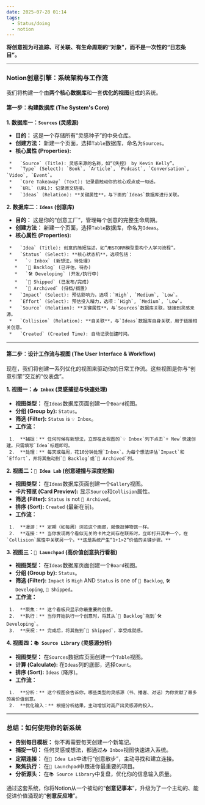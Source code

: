 ```yaml
---
date: 2025-07-28 01:14
tags:
  - Status/doing
  - notion
---
```


**将创意视为可追踪、可关联、有生命周期的“对象”，而不是一次性的“日志条目”。**

---

### **Notion创意引擎：系统架构与工作流**

我们将构建一个由**两个核心数据库**和一套**优化的视图**组成的系统。

#### **第一步：构建数据库 (The System's Core)**

**1. 数据库一：`Sources` (灵感源)**

- **目的：** 这是一个存储所有“灵感种子”的中央仓库。
- **创建方法：** 新建一个页面，选择`Table`数据库，命名为`Sources`。
- **核心属性 (Properties):**

```
 *   `Source` (Title): 灵感来源的名称，如“《失控》 by Kevin Kelly”。
 *   `Type` (Select): `Book`, `Article`, `Podcast`, `Conversation`, `Video`, `Event`。
 *   `Core Takeaway` (Text): 记录最触动你的核心观点或一句话。
 *   `URL` (URL): 记录原文链接。
 *   `Ideas` (Relation): **关键属性**，与下面的`Ideas`数据库进行关联。
```

**2. 数据库二：`Ideas` (创意库)**

- **目的：** 这是你的“创意工厂”，管理每个创意的完整生命周期。
- **创建方法：** 新建一个页面，选择`Table`数据库，命名为`Ideas`。
- **核心属性 (Properties):**

```
 *   `Idea` (Title): 创意的简短描述，如“用STORM模型重构个人学习流程”。
 *   `Status` (Select): **核心状态机**，选项包括：
   *   `💡 Inbox` (新想法，待处理)
   *   `📝 Backlog` (已评估，待办)
   *   `🛠️ Developing` (开发/执行中)
   *   `🚀 Shipped` (已发布/完成)
   *   `🧊 Archived` (归档/搁置)
 *   `Impact` (Select): 预估影响力，选项：`High`, `Medium`, `Low`。
 *   `Effort` (Select): 预估投入精力，选项：`High`, `Medium`, `Low`。
 *   `Source` (Relation): **关键属性**，与`Sources`数据库关联，链接到灵感来源。
 *   `Collision` (Relation): **自关联**，与`Ideas`数据库自身关联，用于链接相关创意。
 *   `Created` (Created Time): 自动记录创建时间。
```

---

#### **第二步：设计工作流与视图 (The User Interface & Workflow)**

现在，我们将创建一系列优化的视图来驱动你的日常工作流。这些视图是你与“创意引擎”交互的“仪表盘”。

**1. 视图一：`📥 Inbox` (灵感捕捉与快速处理)**

- **视图类型：** 在`Ideas`数据库页面创建一个`Board`视图。
- **分组 (Group by):** `Status`。
- **筛选 (Filter):** `Status` is `💡 Inbox`。
- **工作流：**

```
 1.  **捕捉：** 任何时候有新想法，立即在此视图的`💡 Inbox`列下点击`+ New`快速创建。只需填写`Idea`标题即可。
 2.  **处理：** 每天或每周，花10分钟处理`Inbox`。为每个想法评估`Impact`和`Effort`，并将其拖动到`📝 Backlog`或`🧊 Archived`列。
```

**2. 视图二：`🔬 Idea Lab` (创意碰撞与深度挖掘)**

- **视图类型：** 在`Ideas`数据库页面创建一个`Gallery`视图。
- **卡片预览 (Card Preview):** 显示`Source`和`Collision`属性。
- **筛选 (Filter):** `Status` is not `🧊 Archived`。
- **排序 (Sort):** `Created` (最新在前)。
- **工作流：**

```
 1.  **漫游：** 定期（如每周）浏览这个画廊，就像逛博物馆一样。
 2.  **连接：** 当你发现两个看似无关的卡片之间存在联系时，立即打开其中一个，在`Collision`属性中关联另一个。**这是系统产生“1+1>2”价值的关键步骤。**
```

**3. 视图三：`🚀 Launchpad` (高价值创意执行看板)**

- **视图类型：** 在`Ideas`数据库页面创建一个`Board`视图。
- **分组 (Group by):** `Status`。
- **筛选 (Filter):** `Impact` is `High` AND `Status` is one of `📝 Backlog`, `🛠️ Developing`, `🚀 Shipped`。
- **工作流：**

```
 1.  **聚焦：** 这个看板只显示你最重要的创意。
 2.  **执行：** 当你开始执行一个创意时，将其从`📝 Backlog`拖到`🛠️ Developing`。
 3.  **庆祝：** 完成后，将其拖到`🚀 Shipped`，享受成就感。
```

**4. 视图四：`📚 Source Library` (灵感源分析)**

- **视图类型：** 在`Sources`数据库页面创建一个`Table`视图。
- **计算 (Calculate):** 在`Ideas`列的底部，选择`Count`。
- **排序 (Sort):** `Ideas` (降序)。
- **工作流：**

```
 1.  **分析：** 这个视图会告诉你，哪些类型的灵感源（书、播客、对话）为你贡献了最多的高价值创意。
 2.  **优化输入：** 根据分析结果，主动增加对高产出灵感源的投入。
```

---

### **总结：如何使用你的新系统**

- **告别每日模板：** 你不再需要每天创建一个新笔记。
- **捕捉一切：** 任何灵感或想法，都通过`📥 Inbox`视图快速进入系统。
- **定期连接：** 在`🔬 Idea Lab`中进行“创意散步”，主动寻找和建立连接。
- **聚焦执行：** 在`🚀 Launchpad`中跟进你最重要的项目。
- **分析源头：** 在`📚 Source Library`中复盘，优化你的信息输入质量。

通过这套系统，你将Notion从一个被动的“**创意记事本**”，升级为了一个主动的、能促进价值涌现的“**创意反应堆**”。

